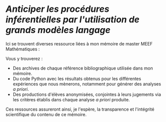 # _Anticiper les procédures inférentielles par l'utilisation de grands modèles langage_

Ici se trouvent diverses ressource liées à mon mémoire de master MEEF Mathématiques :

Vous y trouverez :
- Des archives de chaque référence bibliographique utilisée dans mon mémoire.
- Du code Python avec les résultats obtenus pour les différentes expériences que nous mènerons, notamment pour générer des analyses _a priori_.
- Des productions d'élèves anonymisées, conjointes à leurs jugements via les critères établis dans chaque analyse _a priori_ produite.

Ces ressources assureront ainsi, je l'espère, la transparence et l'intégrité scientifique du contenu de ce mémoire.
